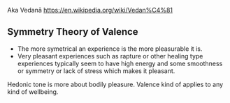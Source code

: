 Aka Vedanā
https://en.wikipedia.org/wiki/Vedan%C4%81


## Symmetry Theory of Valence
- The more symetrical an experience is the more pleasurable it is.
- Very pleasant experiences such as rapture or other healing type experiences typically seem to have high energy and some smoothness or symmetry or lack of stress which makes it pleasant.


Hedonic tone is more about bodily pleasure. Valence kind of applies to any kind of wellbeing.